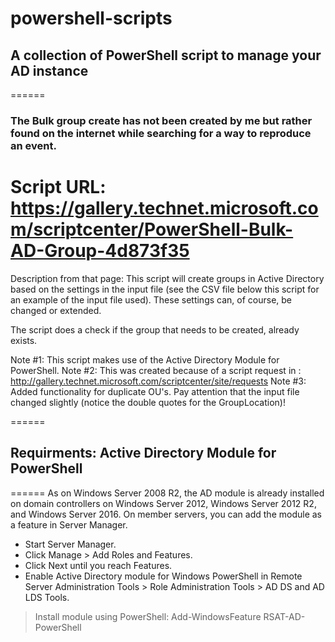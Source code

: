 # powershell-scripts

## A collection of PowerShell script to manage your AD instance
======
### The Bulk group create has not been created by me but rather found on the internet while searching for a way to reproduce an event.

Script URL: https://gallery.technet.microsoft.com/scriptcenter/PowerShell-Bulk-AD-Group-4d873f35
======
Description from that page:
This script will create groups in Active Directory based on the settings in the input file (see the CSV file below this script for an example of the input file used). These settings can, of course, be changed or extended.

The script does a check if the group that needs to be created, already exists.

Note #1: This script makes use of the Active Directory Module for PowerShell.
Note #2: This was created because of a script request in : http://gallery.technet.microsoft.com/scriptcenter/site/requests
Note #3: Added functionality for duplicate OU's. Pay attention that the input file changed slightly (notice the double quotes for the GroupLocation)!

======
## Requirments: Active Directory Module for PowerShell
======
As on Windows Server 2008 R2, the AD module is already installed on domain controllers on Windows Server 2012, Windows Server 2012 R2, and Windows Server 2016. On member servers, you can add the module as a feature in Server Manager.

   * Start Server Manager.
   * Click Manage > Add Roles and Features.
   * Click Next until you reach Features.
   * Enable Active Directory module for Windows PowerShell in Remote Server Administration Tools > Role Administration Tools > AD DS and AD LDS Tools.
   
> Install module using PowerShell: Add-WindowsFeature RSAT-AD-PowerShell
